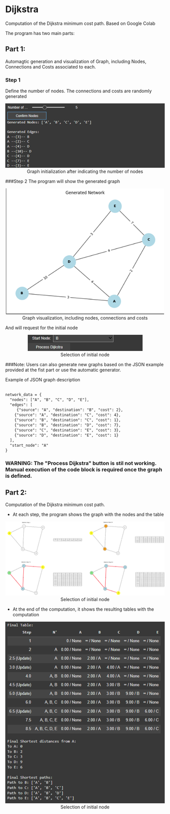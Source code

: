 # Dijkstra

Computation of the Dijkstra minimum cost path. Based on Google Colab 

The program has two main parts:

## Part 1: 
Automagtic generation and visualization of Graph, including Nodes, Connections and Costs associated to each.

### Step 1
Define the number of nodes. The connections and costs are randomly generated
<p align="center">
  <img src="/images/GraphGen01.png" alt="Graph Initialization">
  <br>
  Graph initialization after indicating the number of nodes
</p>

###Step 2
The program will show the generated graph

<p align="center">
  <img src="/images/GraphGen02.png" alt="Graph Initialization" width="500">
  <br>
  Graph visualization, including nodes, connections and costs
</p>

And will request for the initial node

<p align="center">
  <img src="/images/GraphGen03.png" alt="Graph Initialization">
  <br>
  Selection of initial node
</p>

###Note: Users can also generate new graphs based on the JSON example provided at the fist part or use the automatic generator.

Example of JSON graph description
<pre><code>
network_data = {
  "nodes": ["A", "B", "C", "D", "E"],
  "edges": [
     {"source": "A", "destination": "B", "cost": 2},
    {"source": "A", "destination": "C", "cost": 4},
    {"source": "B", "destination": "C", "cost": 1},
    {"source": "B", "destination": "D", "cost": 7},
    {"source": "C", "destination": "E", "cost": 3},
    {"source": "D", "destination": "E", "cost": 1}
  ],
  "start_node": "A"
}
</code></pre>


### WARNING: The "Process Dijkstra" button is stil not working. Manual execution of the code block is required once the graph is defined.

## Part 2:
Computation of the Dijkstra minimum cost path. 

* At each step, the program shows the graph with the nodes and the table
<p align="center">
  <img src="/images/DJKStep0All.png" alt="Four steps during process">
  <br>
  Selection of initial node
</p>  

* At the end of the computation, it shows the resulting tables with the computation

<p align="center">
  <img src="/images/FinalTable.png" alt="Final results">
  <br>
  Selection of initial node
</p>  






